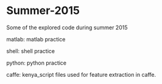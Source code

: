 # Summer-2015
Some of the explored code during summer 2015

matlab: matlab practice

shell: shell practice

python: python practice

caffe: kenya_script files used for feature extraction in caffe. 
